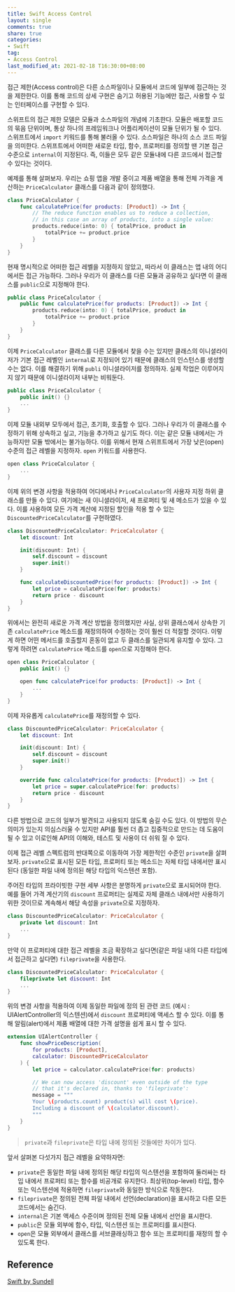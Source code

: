 ```yaml
---
title: Swift Access Control
layout: single
comments: true
share: true
categories: 
- Swift
tag:
- Access Control
last_modified_at: 2021-02-18 T16:30:00+08:00
---
```


접근 제한(Access control)은 다른 소스파일이나 모듈에서 코드에 일부에 접근하는 것을 제한한다. 이를 통해 코드의 상세 구현은 숨기고 허용된 기능에만 접근, 사용할 수 있는 인터페이스를 구현할 수 있다. 

스위프트의 접근 제한 모델은 모듈과 소스파일의 개념에 기초한다. 모듈은 배포할 코드의 묶음 단위이며, 통상 하나의 프레임워크나 어플리케이션이 모듈 단위가 될 수 있다. 스위프트에서 `import` 키워드를 통해 불러올 수 있다. 소스파일은 하나의 소스 코드 파일을 의미한다. 스위프트에서 어떠한 새로운 타입, 함수, 프로퍼티를 정의할 땐 기본 접근 수준으로 `internal`이 지정된다. 즉, 이들은 모두 같은 모듈내에 다른 코드에서 접근할 수 있다는 것이다.

예제를 통해 살펴보자. 우리는 쇼핑 앱을 개발 중이고 제품 배열을 통해 전체 가격을 계산하는 `PriceCalculator` 클래스를 다음과 같이 정의했다.

```swift
class PriceCalculator {
    func calculatePrice(for products: [Product]) -> Int {
        // The reduce function enables us to reduce a collection,
        // in this case an array of products, into a single value:
        products.reduce(into: 0) { totalPrice, product in
            totalPrice += product.price
        }
    }
}
```

현재 명시적으로 어떠한 접근 레벨을 지정하지 않았고, 따라서 이 클래스는 앱 내의 어디에서든 접근 가능하다. 그러나 우리가 이 클래스를 다른 모듈과 공유하고 싶다면 이 클래스를 `public`으로 지정해야 한다.

```swift
public class PriceCalculator {
    public func calculatePrice(for products: [Product]) -> Int {
        products.reduce(into: 0) { totalPrice, product in
            totalPrice += product.price
        }
    }
}
```

이제 `PriceCalculator` 클래스를 다른 모듈에서 찾을 수는 있지만 클래스의 이니셜라이저가 기본 접근 레벨인 `internal`로 지정되어 있기 때문에 클래스의 인스턴스를 생성할 수는 없다. 이를 해결하기 위해 `publi` 이니셜라이저를 정의하자. 실제 작업은 이루어지지 않기 때문에 이니셜라이저 내부는 비워둔다.

```swift
public class PriceCalculator {
    public init() {}
    ...
}
```

이제 모듈 내외부 모두에서 접근, 초기화, 호출할 수 있다. 그러나 우리가 이 클래스를 수정하기 위해 상속하고 싶고, 기능을 추가하고 싶기도 하다. 이는 같은 모듈 내에서는 가능하지만 모듈 밖에서는 불가능하다. 이를 위해서 현재 스위프트에서 가장 낮은(open) 수준의 접근 레벨을 지정하자. `open` 키워드를 사용한다.

```swift
open class PriceCalculator {
    ...
}
```

이제 위의 변경 사항을 적용하여 어디에서나 `PriceCalculator`의 사용자 지정 하위 클래스를 만들 수 있다. 여기에는 새 이니셜라이저, 새 프로퍼티 및 새 메소드가 있을 수 있다. 이를 사용하여 모든 가격 계산에 지정된 할인을 적용 할 수 있는 `DiscountedPriceCalculator`를 구현하였다.

```swift
class DiscountedPriceCalculator: PriceCalculator { 
    let discount: Int

    init(discount: Int) {
        self.discount = discount
        super.init()
    }

    func calculateDiscountedPrice(for products: [Product]) -> Int {
        let price = calculatePrice(for: products)
        return price - discount
    }
}
```

위에서는 완전히 새로운 가격 계산 방법을 정의했지만 사실, 상위 클래스에서 상속한 기존 `calculatePrice` 메소드를 재정의하여 수정하는 것이 훨씬 더 적절할 것이다. 이렇게 하면 어떤 메서드를 호출할지 혼동이 없고 두 클래스를 일관되게 유지할 수 있다. 그렇게 하려면 `calculatePrice` 메소드를 `open`으로 지정해야 한다.

```swift
open class PriceCalculator {
    public init() {}

    open func calculatePrice(for products: [Product]) -> Int {
        ...
    }
}
```

이제 자유롭게 `calculatePrice`를 재정의할 수 있다.

```swift
class DiscountedPriceCalculator: PriceCalculator {
    let discount: Int

    init(discount: Int) {
        self.discount = discount
        super.init()
    }

    override func calculatePrice(for products: [Product]) -> Int {
        let price = super.calculatePrice(for: products)
        return price - discount
    }
}
```

다른 방법으로 코드의 일부가 발견되고 사용되지 않도록 숨길 수도 있다. 이 방법의 무슨 의미가 있는지 의심스러울 수 있지만 API를 훨씬 더 좁고 집중적으로 만드는 데 도움이 될 수 있고 이로인해 API의 이해와, 테스트 및 사용이 더 쉬워 질 수 있다.

이제 접근 레벨 스펙트럼의 반대쪽으로 이동하여 가장 제한적인 수준인 `private`을 살펴 보자. `private`으로 표시된 모든 타입, 프로퍼티 또는 메소드는 자체 타입 내에서만 표시된다 (동일한 파일 내에 정의된 해당 타입의 익스텐션 포함).

주어진 타입의 프라이빗한 구현 세부 사항은 분명하게 `private`으로 표시되어야 한다. 예를 들어 가격 계산기의 `discount` 프로퍼티는 실제로 자체 클래스 내에서만 사용하기 위한 것이므로 계속해서 해당 속성을 `private`으로 지정하자.

```swift
class DiscountedPriceCalculator: PriceCalculator {
    private let discount: Int
    ...
}
```

만약 이 프로퍼티에 대한 접근 레벨을 조금 확장하고 싶다면(같은 파일 내의 다른 타입에서 접근하고 싶다면) `fileprivate`을 사용한다. 

```swift
class DiscountedPriceCalculator: PriceCalculator {
    fileprivate let discount: Int
    ...
}
```

위의 변경 사항을 적용하여 이제 동일한 파일에 정의 된 관련 코드 (예시 : UIAlertController의 익스텐션)에서 `discount` 프로퍼티에 액세스 할 수 있다. 이를 통해 알림(alert)에서 제품 배열에 대한 가격 설명을 쉽게 표시 할 수 있다.

```swift
extension UIAlertController {
    func showPriceDescription(
        for products: [Product],
        calculator: DiscountedPriceCalculator
    ) {
        let price = calculator.calculatePrice(for: products)

        // We can now access 'discount' even outside of the type
        // that it's declared in, thanks to 'fileprivate':
        message = """
        Your \(products.count) product(s) will cost \(price).
        Including a discount of \(calculator.discount).
        """
    }
}
```

> `private`과 `fileprivate`은 타입 내에 정의된 것들에만 차이가 있다.

앞서 살펴본 다섯가지 접근 레벨을 요약하자면:

- `private`은 동일한 파일 내에 정의된 해당 타입의 익스텐션을 포함하여 둘러싸는 타입 내에서 프로퍼티 또는 함수를 비공개로 유지한다. 최상위(top-level) 타입, 함수 또는 익스텐션에 적용하면 `fileprivate`와 동일한 방식으로 작동한다.
- `fileprivate`은 정의된 전체 파일 내에서 선언(declaration)을 표시하고 다른 모든 코드에서는 숨긴다.
- `internal`은 기본 액세스 수준이며 정의된 전체 모듈 내에서 선언을 표시한다.
- `public`은 모듈 외부에 함수, 타입, 익스텐션 또는 프로퍼티를 표시한다.
- `open`은 모듈 외부에서 클래스를 서브클래싱하고 함수 또는 프로퍼티를 재정의 할 수 있도록 한다.

## Reference

[Swift by Sundell](https://www.swiftbysundell.com/basics/access-control/)
